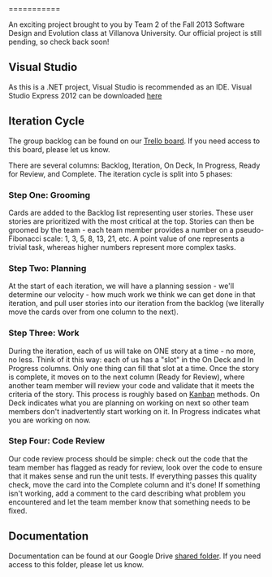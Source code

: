 <Team Name Pending>
===========

An exciting project brought to you by Team 2 of the Fall 2013 Software Design and Evolution class at Villanova University.  Our official project is still pending, so check back soon!

Visual Studio
-------------
As this is a .NET project, Visual Studio is recommended as an IDE.  Visual Studio Express 2012 can be downloaded [here](http://www.microsoft.com/visualstudio/eng/downloads#d-2012-express)

Iteration Cycle
------------------
The group backlog can be found on our [Trello board](https://trello.com/b/gseqjsFB/sde-team-2, "Team Trello").  If you need access to this board, please let us know.

There are several columns: Backlog, Iteration, On Deck, In Progress, Ready for Review, and Complete.  The iteration cycle is split into 5 phases:

### Step One: Grooming
Cards are added to the Backlog list representing user stories.  These user stories are prioritized with the most critical at the top.  Stories can then be groomed by the team - each team member provides a number on a pseudo-Fibonacci scale: 1, 3, 5, 8, 13, 21, etc.  A point value of one represents a trivial task, whereas higher numbers represent more complex tasks.

### Step Two: Planning
At the start of each iteration, we will have a planning session - we'll determine our velocity - how much work we think we can get done in that iteration, and pull user stories into our iteration from the backlog (we literally move the cards over from one column to the next).

### Step Three: Work
During the iteration, each of us will take on ONE story at a time - no more, no less.  Think of it this way: each of us has a "slot" in the On Deck and In Progress columns.  Only one thing can fill that slot at a time.  Once the story is complete, it moves on to the next column (Ready for Review), where another team member will review your code and validate that it meets the criteria of the story.  This process is roughly based on [Kanban](http://en.wikipedia.org/wiki/Kanban_(development)) methods. On Deck indicates what you are planning on working on next so other team members don't inadvertently start working on it.  In Progress indicates what you are working on now.

### Step Four: Code Review
Our code review process should be simple: check out the code that the team member has flagged as ready for review, look over the code to ensure that it makes sense and run the unit tests.  If everything passes this quality check, move the card into the Complete column and it's done!  If something isn't working, add a comment to the card describing what problem you encountered and let the team member know that something needs to be fixed.

Documentation
-------------
Documentation can be found at our Google Drive [shared folder](https://drive.google.com/?usp=chrome_app#folders/0By674vD9u1xLQ1IxdGljUEFuMjg).  If you need access to this folder, please let us know.

